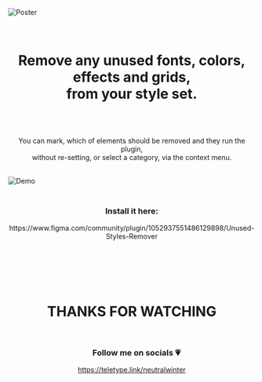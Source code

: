 <img src="https://i.imgur.com/edtsapj.jpg" alt="Poster">

<h1 align = "center">&nbsp<br>Remove any unused fonts, colors, effects and grids, <br>from your style set.<br>&nbsp </h1>

<p  align = "center">&nbsp<br>You can mark, which of elements should be removed and they run the plugin,<br> without re-setting, or select a category, via the context menu.<br>&nbsp</p>

<img src="https://i.imgur.com/7SsnAM2.gif" alt="Demo">

<h3 align = "center">&nbsp<br>Install it here:</h3> 
<p align = "center">https://www.figma.com/community/plugin/1052937551486129898/Unused-Styles-Remover </p>
<h2>&nbsp</h2>

<h1  align = "center">&nbsp<br>THANKS FOR WATCHING<br>&nbsp </h1>

<h3 align = "center">&nbsp&nbsp&nbsp&nbsp&nbspFollow me on socials 💗</h3>

<p align = "center">
<a href="https://twitter.com/neutralwinter">https://teletype.link/neutralwinter</a>
</p>
